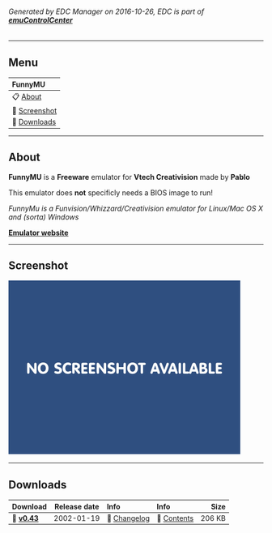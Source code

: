 ###### Generated by EDC Manager on 2016-10-26, EDC is part of [**emuControlCenter**](https://github.com/PhoenixInteractiveNL/emuControlCenter/wiki)
***
## Menu
| **FunnyMU** |
|:---------|
| :clipboard: [About](#about) |
| :sunrise: [Screenshot](#screenshot) |
| :floppy_disk: [Downloads](#downloads) |
***
## About
**FunnyMU** is a **Freeware** emulator for **Vtech Creativision** made by **Pablo**

This emulator does **not** specificly needs a BIOS image to run!

_FunnyMu is a Funvision/Whizzard/Creativision emulator for Linux/Mac OS X and (sorta) Windows_

[**Emulator website**](http://www.lemoncube.com/26.html)
***
## Screenshot
![](https://raw.githubusercontent.com/PhoenixInteractiveNL/edc-masterhook/master/downloadhooks/funnymu/funnymu_screen.jpg)
***
## Downloads
| Download | Release date  | Info       | Info       | Size       |
|:---------|:-------------:|:-----------|:-----------|-----------:|
| :floppy_disk: [**v0.43**](https://github.com/PhoenixInteractiveNL/edc-repo0001/raw/master/funnymu/0.43.7z) | 2002-01-19 | :page_facing_up: [Changelog](https://github.com/PhoenixInteractiveNL/edc-repo0001/blob/master/funnymu/0.43_changelog.txt) | :mag_right: [Contents](https://github.com/PhoenixInteractiveNL/edc-repo0001/blob/master/funnymu/0.43_contents.txt) | 206 KB |
